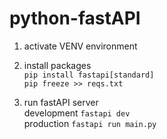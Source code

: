 # python-fastAPI

1. activate VENV environment  
  
2. install packages  
`pip install fastapi[standard]`  
`pip freeze >> reqs.txt`  
  
3. run fastAPI server  
development `fastapi dev`  
production `fastapi run main.py`


